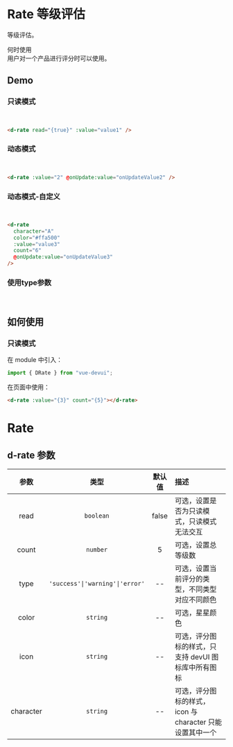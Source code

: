# Rate 等级评估

等级评估。

何时使用  
用户对一个产品进行评分时可以使用。

## Demo

<section>
  <h3>只读模式</h3>
  <br />
  <d-rate :read=true :value=value1 />
</section>

```html
<d-rate read="{true}" :value="value1" />
```

<section>
  <h3>动态模式</h3>
  <br />
  <d-rate :value=value2 @onUpdate:value="onUpdateValue2" />
</section>

```html
<d-rate :value="2" @onUpdate:value="onUpdateValue2" />
```

<section>
  <h3>动态模式-自定义</h3>
  <br />
  <d-rate character="A" color="#ffa500"  :value=value3 
    :count=6 @onUpdate:value="onUpdateValue3"  />
</section>

```html
<d-rate
  character="A"
  color="#ffa500"
  :value="value3"
  count="6"
  @onUpdate:value="onUpdateValue3"
/>
```

<section>
  <h3>使用type参数</h3>
  <br />
  <div>
    <d-rate :value=value1 :read=true type="success" :count=5 />
  </div>
  <div>
    <d-rate :value=value2 :read=true type="warning" :count=5 />
  </div>
  <div>
    <d-rate :value=value3 :read=true type="error" :count=5 />
  </div>
</section>

## 如何使用

### 只读模式

在 module 中引入：

```ts
import { DRate } from "vue-devui";
```

在页面中使用：

```html
<d-rate :value="{3}" count="{5}"></d-rate>
```

# Rate

## d-rate 参数

|   参数    |              类型               | 默认值 | 描述                                                     |
| :-------: | :-----------------------------: | :----: | :------------------------------------------------------- |
|   read    |            `boolean`            | false  | 可选，设置是否为只读模式，只读模式无法交互               |
|   count   |            `number`             |   5    | 可选，设置总等级数                                       |
|   type    | `'success'\|'warning'\|'error'` |   --   | 可选，设置当前评分的类型，不同类型对应不同颜色           |
|   color   |            `string`             |   --   | 可选，星星颜色                                           |
|   icon    |            `string`             |   --   | 可选，评分图标的样式，只支持 devUI 图标库中所有图标      |
| character |            `string`             |   --   | 可选，评分图标的样式，icon 与 character 只能设置其中一个 |

<script lang="ts">
  import { defineComponent, ref, h } from 'vue'
  export default defineComponent({
    setup() {
      const value1 = ref(3.5)
      const value2 = ref(2)
      const value3 = ref(3)
      const onUpdateValue2 = (newVal: number) => {
        value2.value = newVal;
      };
      const onUpdateValue3 = (newVal: number) => {
      value3.value = newVal;
    };
      return {
        value1,
        value2,
        onUpdateValue2,
        value3,
        onUpdateValue3
      }
    }
  })
</script>
